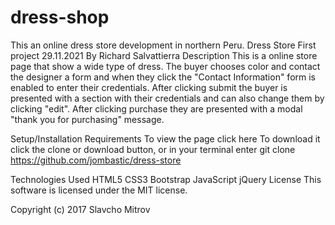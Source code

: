 # dress-shop
This an online dress store development in northern Peru.
Dress Store
First project 29.11.2021
By Richard Salvattierra
Description
This is a online store page that show a wide type of dress. The buyer chooses color and contact the designer a form and when they click the "Contact Information" form is enabled to enter their credentials. After clicking submit the buyer is presented with a section with their credentials and can also change them by clicking "edit". After clicking purchase they are presented with a modal "thank you for purchasing" message.

Setup/Installation Requirements
To view the page click here To download it click the clone or download button, or in your terminal enter git clone https://github.com/jombastic/dress-store

Technologies Used
HTML5
CSS3
Bootstrap
JavaScript
jQuery
License
This software is licensed under the MIT license.

Copyright (c) 2017 Slavcho Mitrov
